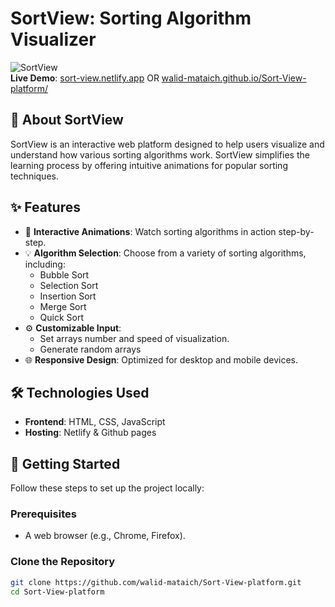 # SortView: Sorting Algorithm Visualizer

![SortView](https://img.shields.io/badge/Status-Live-brightgreen)  
**Live Demo**: [sort-view.netlify.app](https://sort-view.netlify.app) OR [walid-mataich.github.io/Sort-View-platform/](https://walid-mataich.github.io/Sort-View-platform/)

## 📖 About SortView  

SortView is an interactive web platform designed to help users visualize and understand how various sorting algorithms work. SortView simplifies the learning process by offering intuitive animations for popular sorting techniques.  

## ✨ Features  

- 🎥 **Interactive Animations**: Watch sorting algorithms in action step-by-step.  
- 💡 **Algorithm Selection**: Choose from a variety of sorting algorithms, including:  
  - Bubble Sort  
  - Selection Sort  
  - Insertion Sort  
  - Merge Sort  
  - Quick Sort  
- ⚙️ **Customizable Input**:  
  - Set arrays number and speed of visualization.  
  - Generate random arrays   
- 🌐 **Responsive Design**: Optimized for desktop and mobile devices.  

## 🛠️ Technologies Used  

- **Frontend**: HTML, CSS, JavaScript  
- **Hosting**: Netlify & Github pages

## 🚀 Getting Started  

Follow these steps to set up the project locally:  

### Prerequisites  
- A web browser (e.g., Chrome, Firefox).  

### Clone the Repository  
```bash  
git clone https://github.com/walid-mataich/Sort-View-platform.git
cd Sort-View-platform  
